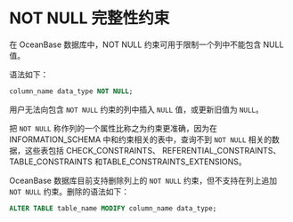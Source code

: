 # NOT NULL 完整性约束 

在 OceanBase 数据库中，NOT NULL 约束可用于限制一个列中不能包含 NULL 值。

语法如下：

```sql
column_name data_type NOT NULL;
```

用户无法向包含 `NOT NULL` 约束的列中插入 `NULL` 值，或更新旧值为 `NULL`。

把 `NOT NULL` 称作列的一个属性比称之为约束更准确，因为在 INFORMATION_SCHEMA 中和约束相关的表中，查询不到 `NOT NULL` 相关的数据，这些表包括 CHECK_CONSTRAINTS、 REFERENTIAL_CONSTRAINTS、TABLE_CONSTRAINTS 和TABLE_CONSTRAINTS_EXTENSIONS。

OceanBase 数据库目前支持删除列上的 `NOT NULL` 约束，但不支持在列上追加 `NOT NULL` 约束。删除的语法如下：

```sql
ALTER TABLE table_name MODIFY column_name data_type;
```


